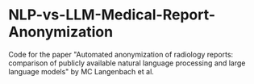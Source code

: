 # NLP-vs-LLM-Medical-Report-Anonymization
Code for the paper "Automated anonymization of radiology reports: comparison of publicly available natural language processing and large language models" by MC Langenbach et al.
